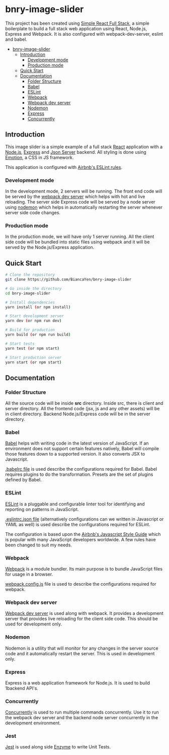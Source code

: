 # bnry-image-slider

This project has been created using [Simple React Full Stack](https://github.com/crsandeep/simple-react-full-stack), a
simple boilerplate to build a full stack web application using React, Node.js, Express and Webpack. It is also configured
with webpack-dev-server, eslint and babel.

- [bnry-image-slider](#bnry-image-slider)
  - [Introduction](#introduction)
    - [Development mode](#development-mode)
    - [Production mode](#production-mode)
  - [Quick Start](#quick-start)
  - [Documentation](#documentation)
    - [Folder Structure](#folder-structure)
    - [Babel](#babel)
    - [ESLint](#eslint)
    - [Webpack](#webpack)
    - [Webpack dev server](#webpack-dev-server)
    - [Nodemon](#nodemon)
    - [Express](#express)
    - [Concurrently](#concurrently)

## Introduction

This image slider is a simple example of a full stack [React](https://reactjs.org/) application with a [Node.js](https://nodejs.org/en/),
[Express](https://expressjs.com/) and [Json Server](https://www.npmjs.com/package/json-server) backend. All styling is done
using [Emotion](https://emotion.sh/docs/introduction), a CSS in JS framework.

This application is configured with [Airbnb's ESLint rules](https://github.com/airbnb/javascript).

### Development mode

In the development mode, 2 servers will be running. The front end code will be served by the
[webpack dev server](https://webpack.js.org/configuration/dev-server/) which helps with hot and live reloading. The server
side Express code will be served by a node server using [nodemon](https://nodemon.io/) which helps in automatically restarting
the server whenever server side code changes.

### Production mode

In the production mode, we will have only 1 server running. All the client side code will be bundled into static files
using webpack and it will be served by the Node.js/Express application.

## Quick Start

```bash
# Clone the repository
git clone https://github.com/BiancaYen/bnry-image-slider

# Go inside the directory
cd bnry-image-slider

# Install dependencies
yarn install (or npm install)

# Start development server
yarn dev (or npm run dev)

# Build for production
yarn build (or npm run build)

# Start tests
yarn test (or npm start)

# Start production server
yarn start (or npm start)
```

## Documentation

### Folder Structure

All the source code will be inside **src** directory. Inside src, there is client and server directory. All the frontend
code (jsx, js and any other assets) will be in client directory. Backend Node.js/Express code will be in the server directory.

### Babel

[Babel](https://babeljs.io/) helps with writing code in the latest version of JavaScript. If an environment does not support
certain features natively, Babel will compile those features down to a supported version. It also converts JSX to Javascript.

[.babelrc file](https://babeljs.io/docs/usage/babelrc/) is used describe the configurations required for Babel.
Babel requires plugins to do the transformation. Presets are the set of plugins defined by Babel.

### ESLint

[ESLint](https://eslint.org/) is a pluggable and configurable linter tool for identifying and reporting on patterns in JavaScript.

[.eslintrc.json file](<(https://eslint.org/docs/user-guide/configuring)>) (alternatively configurations can we written in
Javascript or YAML as well) is used describe the configurations required for ESLint.

The configuration is based upon the [Airbnb's Javascript Style Guide](https://github.com/airbnb/javascript) which is popular
with many JavaScript developers worldwide. A few rules have been changed to suit my needs.

### Webpack

[Webpack](https://webpack.js.org/) is a module bundler. Its main purpose is to bundle JavaScript files for usage in a browser.

[webpack.config.js](https://webpack.js.org/configuration/) file is used to describe the configurations required for webpack.
### Webpack dev server

[Webpack dev server](https://webpack.js.org/configuration/dev-server/) is used along with webpack. It provides a development
server that provides live reloading for the client side code. This should be used for development only.

### Nodemon

Nodemon is a utility that will monitor for any changes in the server source code and it automatically restart the server.
This is used in development only.

### Express

Express is a web application framework for Node.js. It is used to build 1backend API's.

### Concurrently

[Concurrently](https://github.com/kimmobrunfeldt/concurrently) is used to run multiple commands concurrently.
Use it to run the webpack dev server and the backend node server concurrently in the development environment.

### Jest

[Jest](https://jestjs.io/) is used along side [Enzyme](https://airbnb.io/enzyme/) to write Unit Tests.
